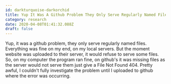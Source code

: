 ```yaml
---
id: darkturquoise-darkorchid
title: Yup It Was A Github Problem They Only Serve Regularly Named Files Everything Was Fine On My End On My Local Servers But The
category: research
date: 2020-04-08T01:41:32.088Z
draft: false
---
```


Yup, it was a github problem, they only serve regularly named files. Everything was fine on my end, on my local servers. But the moment website was uploaded to their server, it would refuse to serve some files. So, on my computer the program ran fine, on github's it was missing files as the server would not serve them just give a File Not Found 404. Pretty awful, I couldn't fully investigate the problem until I uploaded to github where the error was occurring.